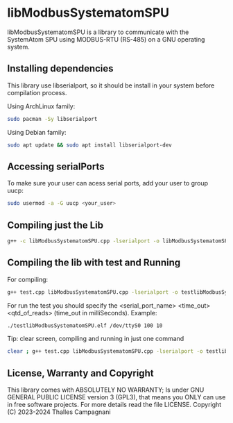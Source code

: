 # libModbusSystematomSPU

libModbusSystematomSPU is a library to communicate with the SystemAtom SPU using MODBUS-RTU (RS-485) on a GNU operating system.

## Installing dependencies

This library use libserialport, so it should be install in your system before compilation process.

Using ArchLinux family:

```Bash
sudo pacman -Sy libserialport
```

Using Debian family:

```Bash
sudo apt update && sudo apt install libserialport-dev
```

## Accessing serialPorts

To make sure your user can acess serial ports, add your user to group uucp:

```Bash
sudo usermod -a -G uucp <your_user>
```

## Compiling just the Lib

```Bash
g++ -c libModbusSystematomSPU.cpp -lserialport -o libModbusSystematomSPU.o
```

## Compiling the lib with test and Running

For compiling:

```Bash
g++ test.cpp libModbusSystematomSPU.cpp -lserialport -o testlibModbusSystematomSPU.elf
```

For run the test you should specify the <serial_port_name> <time_out> <qtd_of_reads> (time_out in milliSeconds). Example:

```Bash
./testlibModbusSystematomSPU.elf /dev/ttyS0 100 10
```

Tip: clear screen, compiling and running in just one command

```Bash
clear ; g++ test.cpp libModbusSystematomSPU.cpp -lserialport -o testlibModbusSystematomSPU.elf && ./testlibModbusSystematomSPU.elf /dev/ttyS0 100 10
```

## License, Warranty and Copyright

This library comes with ABSOLUTELY NO WARRANTY; Is under GNU GENERAL PUBLIC LICENSE version 3 (GPL3), that means you ONLY can use in free software projects.
For more details read the file LICENSE.
Copyright (C) 2023-2024  Thalles Campagnani